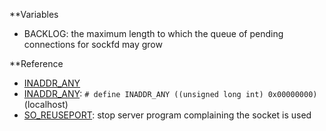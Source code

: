 **Variables
- BACKLOG: the maximum length to which the queue of pending connections for sockfd may grow

**Reference
- [INADDR_ANY](http://stackoverflow.com/questions/13979150/why-is-sin-addr-inside-the-structure-in-addr)
- [INADDR_ANY](http://stackoverflow.com/questions/16508685/understanding-inaddr-any-for-socket-programming-c): ```# define INADDR_ANY ((unsigned long int) 0x00000000)``` (localhost)
- [SO_REUSEPORT](http://stackoverflow.com/questions/14388706/socket-options-so-reuseaddr-and-so-reuseport-how-do-they-differ-do-they-mean-t): stop server program complaining the socket is used
